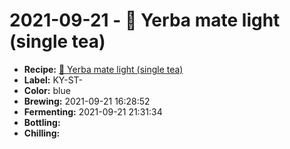 # 2021-09-21 - 🌱 Yerba mate light (single tea)

* **Recipe:** [🌱 Yerba mate light (single tea)](../../recipes/mate-light-single-tea.md)
* **Label:** KY-ST-
* **Color:** blue
* **Brewing:** 2021-09-21 16:28:52
* **Fermenting:** 2021-09-21 21:31:34
* **Bottling:**
* **Chilling:**
